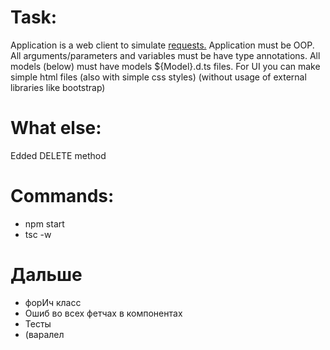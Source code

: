 # Task:

Application is a web client to simulate [requests.](TASK.pdf)
Application must be OOP.
All arguments/parameters and variables must be have type annotations.
All models (below) must have models ${Model}.d.ts files.
For UI you can make simple html files (also with simple css styles) (without usage of external libraries like bootstrap)

# What else:

Edded DELETE method

# Commands:

- npm start
- tsc -w

# Дальше

- форИч класс
- Ошиб во всех фетчах в компонентах
- Тесты
- (варалел
